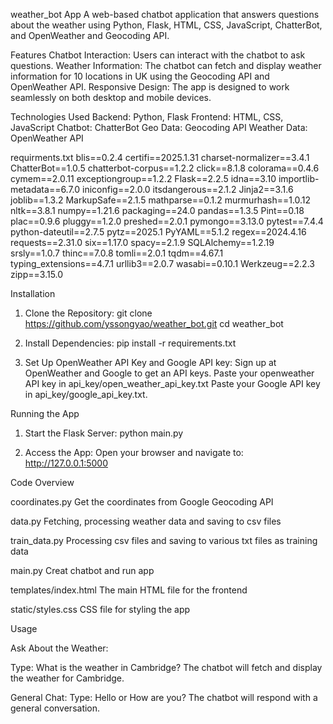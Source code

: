 weather_bot App
A web-based chatbot application that answers questions about the weather using Python, Flask, HTML, CSS, JavaScript, ChatterBot, and OpenWeather and Geocoding API.

Features
Chatbot Interaction: Users can interact with the chatbot to ask questions.
Weather Information: The chatbot can fetch and display weather information for 10 locations in UK using the Geocoding API and OpenWeather API.
Responsive Design: The app is designed to work seamlessly on both desktop and mobile devices.

Technologies Used
Backend: Python, Flask
Frontend: HTML, CSS, JavaScript
Chatbot: ChatterBot
Geo Data: Geocoding API
Weather Data: OpenWeather API

requirments.txt
blis==0.2.4
certifi==2025.1.31
charset-normalizer==3.4.1
ChatterBot==1.0.5
chatterbot-corpus==1.2.2
click==8.1.8
colorama==0.4.6
cymem==2.0.11
exceptiongroup==1.2.2
Flask==2.2.5
idna==3.10
importlib-metadata==6.7.0
iniconfig==2.0.0
itsdangerous==2.1.2
Jinja2==3.1.6
joblib==1.3.2
MarkupSafe==2.1.5
mathparse==0.1.2
murmurhash==1.0.12
nltk==3.8.1
numpy==1.21.6
packaging==24.0
pandas==1.3.5
Pint==0.18
plac==0.9.6
pluggy==1.2.0
preshed==2.0.1
pymongo==3.13.0
pytest==7.4.4
python-dateutil==2.7.5
pytz==2025.1
PyYAML==5.1.2
regex==2024.4.16
requests==2.31.0
six==1.17.0
spacy==2.1.9
SQLAlchemy==1.2.19
srsly==1.0.7
thinc==7.0.8
tomli==2.0.1
tqdm==4.67.1
typing_extensions==4.7.1
urllib3==2.0.7
wasabi==0.10.1
Werkzeug==2.2.3
zipp==3.15.0


Installation
1. Clone the Repository:
git clone https://github.com/yssongyao/weather_bot.git
cd weather_bot

2. Install Dependencies:
pip install -r requirements.txt

3. Set Up OpenWeather API Key and Google API key:
Sign up at OpenWeather and Google to get an API keys.
Paste your openweather API key in api_key/open_weather_api_key.txt
Paste your Google API key in api_key/google_api_key.txt.

Running the App
1. Start the Flask Server:
python main.py

2. Access the App:
Open your browser and navigate to:
http://127.0.0.1:5000

Code Overview

coordinates.py
Get the coordinates from Google Geocoding API

data.py
Fetching, processing weather data and saving to csv files

train_data.py
Processing csv files and saving to various txt files as training data

main.py
Creat chatbot and run app

templates/index.html
The main HTML file for the frontend

static/styles.css
CSS file for styling the app

Usage

Ask About the Weather:

Type: What is the weather in Cambridge?
The chatbot will fetch and display the weather for Cambridge.

General Chat:
Type: Hello or How are you?
The chatbot will respond with a general conversation.